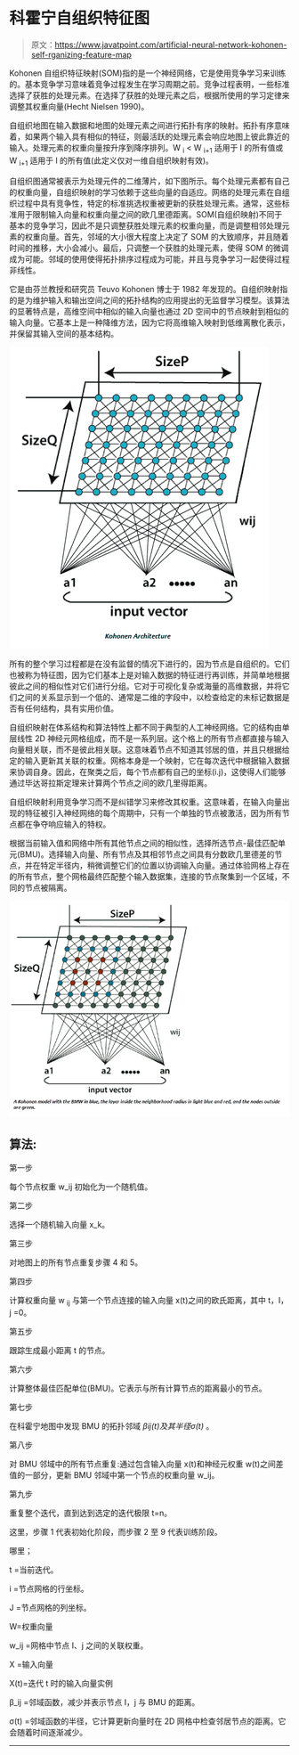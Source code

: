# 科霍宁自组织特征图

> 原文：<https://www.javatpoint.com/artificial-neural-network-kohonen-self-rganizing-feature-map>

Kohonen 自组织特征映射(SOM)指的是一个神经网络，它是使用竞争学习来训练的。基本竞争学习意味着竞争过程发生在学习周期之前。竞争过程表明，一些标准选择了获胜的处理元素。在选择了获胜的处理元素之后，根据所使用的学习定律来调整其权重向量(Hecht Nielsen 1990)。

自组织地图在输入数据和地图的处理元素之间进行拓扑有序的映射。拓扑有序意味着，如果两个输入具有相似的特征，则最活跃的处理元素会响应地图上彼此靠近的输入。处理元素的权重向量按升序到降序排列。W <sub>i</sub> < W <sub>i+1</sub> 适用于 I 的所有值或 W <sub>i+1</sub> 适用于 I 的所有值(此定义仅对一维自组织映射有效)。

自组织图通常被表示为处理元件的二维薄片，如下图所示。每个处理元素都有自己的权重向量，自组织映射的学习依赖于这些向量的自适应。网络的处理元素在自组织过程中具有竞争性，特定的标准挑选权重被更新的获胜处理元素。通常，这些标准用于限制输入向量和权重向量之间的欧几里德距离。SOM(自组织映射)不同于基本的竞争学习，因此不是只调整获胜处理元素的权重向量，而是调整相邻处理元素的权重向量。首先，邻域的大小很大程度上决定了 SOM 的大致顺序，并且随着时间的推移，大小会减小。最后，只调整一个获胜的处理元素，使得 SOM 的微调成为可能。邻域的使用使得拓扑排序过程成为可能，并且与竞争学习一起使得过程非线性。

它是由芬兰教授和研究员 Teuvo Kohonen 博士于 1982 年发现的。自组织映射指的是为维护输入和输出空间之间的拓扑结构的应用提出的无监督学习模型。该算法的显著特点是，高维空间中相似的输入向量也通过 2D 空间中的节点映射到相似的输入向量。它基本上是一种降维方法，因为它将高维输入映射到低维离散化表示，并保留其输入空间的基本结构。

![Kohonen Self- Organizing Feature Map](img/453eeb265682c89c36c5329913264c7b.png)

所有的整个学习过程都是在没有监督的情况下进行的，因为节点是自组织的。它们也被称为特征图，因为它们基本上是对输入数据的特征进行再训练，并简单地根据彼此之间的相似性对它们进行分组。它对于可视化复杂或海量的高维数据，并将它们之间的关系显示到一个低的、通常是二维的字段中，以检查给定的未标记数据是否有任何结构，具有实用价值。

自组织映射在体系结构和算法特性上都不同于典型的人工神经网络。它的结构由单层线性 2D 神经元网格组成，而不是一系列层。这个格上的所有节点都直接与输入向量相关联，而不是彼此相关联。这意味着节点不知道其邻居的值，并且只根据给定的输入更新其关联的权重。网格本身是一个映射，它在每次迭代中根据输入数据来协调自身。因此，在聚类之后，每个节点都有自己的坐标(i.j)，这使得人们能够通过毕达哥拉斯定理来计算两个节点之间的欧几里得距离。

自组织映射利用竞争学习而不是纠错学习来修改其权重。这意味着，在输入向量出现的特征被引入神经网络的每个周期中，只有一个单独的节点被激活，因为所有节点都在争夺响应输入的特权。

根据当前输入值和网络中所有其他节点之间的相似性，选择所选节点-最佳匹配单元(BMU)。选择输入向量、所有节点及其相邻节点之间具有分数欧几里德差的节点，并在特定半径内，稍微调整它们的位置以协调输入向量。通过体验网格上存在的所有节点，整个网格最终匹配整个输入数据集，连接的节点聚集到一个区域，不同的节点被隔离。

![Kohonen Self- Organizing Feature Map](img/7d5b2a4079539dfdc253483dc23d732b.png)

## 算法:

第一步

每个节点权重 w_ij 初始化为一个随机值。

第二步

选择一个随机输入向量 x_k。

第三步

对地图上的所有节点重复步骤 4 和 5。

第四步

计算权重向量 w <sub>ij</sub> 与第一个节点连接的输入向量 x(t)之间的欧氏距离，其中 t，I，j =0。

第五步

跟踪生成最小距离 t 的节点。

第六步

计算整体最佳匹配单位(BMU)。它表示与所有计算节点的距离最小的节点。

第七步

在科霍宁地图中发现 BMU 的拓扑邻域 *βij(t)及其半径σ(t)* 。

第八步

对 BMU 邻域中的所有节点重复:通过包含输入向量 x(t)和神经元权重 w(t)之间差值的一部分，更新 BMU 邻域中第一个节点的权重向量 w_ij。

第九步

重复整个迭代，直到达到选定的迭代极限 t=n。

这里，步骤 1 代表初始化阶段，而步骤 2 至 9 代表训练阶段。

哪里；

t =当前迭代。

i =节点网格的行坐标。

J =节点网格的列坐标。

W=权重向量

w_ij =网格中节点 I、j 之间的关联权重。

X =输入向量

X(t)=迭代 t 时的输入向量实例

β_ij =邻域函数，减少并表示节点 I，j 与 BMU 的距离。

σ(t) =邻域函数的半径，它计算更新向量时在 2D 网格中检查邻居节点的距离。它会随着时间逐渐减少。

* * *